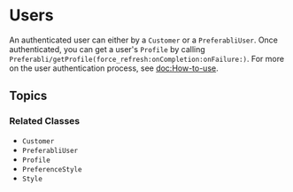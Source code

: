 # Users

An authenticated user can either by a ``Customer`` or a ``PreferabliUser``. Once authenticated, you can get a user's ``Profile`` by calling ``Preferabli/getProfile(force_refresh:onCompletion:onFailure:)``. For more on the user authentication process, see <doc:How-to-use>. 

## Topics

### Related Classes

- ``Customer``
- ``PreferabliUser``
- ``Profile``
- ``PreferenceStyle``
- ``Style``
